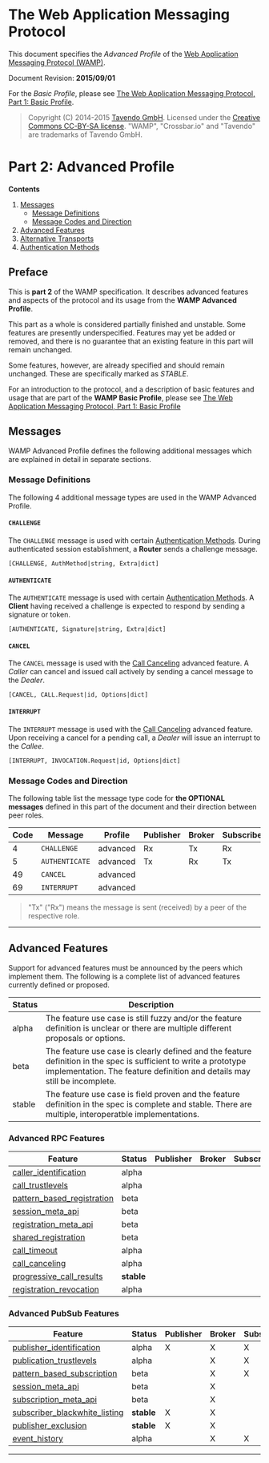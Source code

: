 # The Web Application Messaging Protocol

This document specifies the *Advanced Profile* of the [Web Application Messaging Protocol (WAMP)](http://wamp.ws/).

Document Revision: **2015/09/01**

For the *Basic Profile*, please see [The Web Application Messaging Protocol, Part 1: Basic Profile](basic.md).

> Copyright (C) 2014-2015 [Tavendo GmbH](http://www.tavendo.com). Licensed under the [Creative Commons CC-BY-SA license](http://creativecommons.org/licenses/by-sa/3.0/). "WAMP", "Crossbar.io" and "Tavendo" are trademarks of Tavendo GmbH.


# Part 2: Advanced Profile

**Contents**

1. [Messages](#messages)
    * [Message Definitions](#message-definitions)
    * [Message Codes and Direction](#message-codes-and-direction)
2. [Advanced Features](#advanced-features)
3. [Alternative Transports](advanced/transports.md)
4. [Authentication Methods](advanced/authentication.md)


## Preface

This is **part 2** of the WAMP specification. It describes advanced features and aspects of the protocol and its usage from the **WAMP Advanced Profile**.

This part as a whole is considered partially finished and unstable. Some features are presently underspecified. Features may yet be added or removed, and there is no guarantee that an existing feature in this part will remain unchanged.

Some features, however, are already specified and should remain unchanged. These are specifically marked as *STABLE*.

For an introduction to the protocol, and a description of basic features and usage that are part of the **WAMP Basic Profile**, please see [The Web Application Messaging Protocol, Part 1: Basic Profile](basic.md)


## Messages

WAMP Advanced Profile defines the following additional messages which are explained in detail in separate sections.

### Message Definitions

The following 4 additional message types are used in the WAMP Advanced Profile.

#### `CHALLENGE`

The `CHALLENGE` message is used with certain [Authentication Methods](advanced/authentication.md). During authenticated session establishment, a **Router** sends a challenge message.

    [CHALLENGE, AuthMethod|string, Extra|dict]

#### `AUTHENTICATE`

The `AUTHENTICATE` message is used with certain [Authentication Methods](advanced/authentication.md). A **Client** having received a challenge is expected to respond by sending a signature or token.

    [AUTHENTICATE, Signature|string, Extra|dict]

#### `CANCEL`

The `CANCEL` message is used with the [Call Canceling](advanced/call-canceling.md) advanced feature. A *Caller* can cancel and issued call actively by sending a cancel message to the *Dealer*.

    [CANCEL, CALL.Request|id, Options|dict]

#### `INTERRUPT`

The `INTERRUPT` message is used with the [Call Canceling](advanced/call-canceling.md) advanced feature. Upon receiving a cancel for a pending call, a *Dealer* will issue an interrupt to the *Callee*.

    [INTERRUPT, INVOCATION.Request|id, Options|dict]


### Message Codes and Direction

The following table list the message type code for **the OPTIONAL messages** defined in this part of the document and their direction between peer roles.

| Code | Message        |  Profile |  Publisher  |  Broker  |  Subscriber  |  Caller  |  Dealer  |  Callee  |
|------|----------------|----------|-------------|----------|--------------|----------|----------|----------|
|  4   | `CHALLENGE`    | advanced | Rx          | Tx       | Rx           | Rx       | Tx       | Rx       |
|  5   | `AUTHENTICATE` | advanced | Tx          | Rx       | Tx           | Tx       | Rx       | Tx       |
| 49   | `CANCEL`       | advanced |             |          |              | Tx       | Rx       |          |
| 69   | `INTERRUPT`    | advanced |             |          |              |          | Tx       | Rx       |

> "Tx" ("Rx") means the message is sent (received) by a peer of the respective role.

---


## Advanced Features

Support for advanced features must be announced by the peers which implement them. The following is a complete list of advanced features currently defined or proposed.

Status | Description
---|---
alpha | The feature use case is still fuzzy and/or the feature definition is unclear or there are multiple different proposals or options.
beta | The feature use case is clearly defined and the feature definition in the spec is sufficient to write a prototype implementation. The feature definition and details may still be incomplete.
stable | The feature use case is field proven and the feature definition in the spec is complete and stable. There are multiple, interoperatble implementations.


### Advanced RPC Features

| Feature                                                                    |  Status   |  Publisher  |  Broker  |  Subscriber  |  Caller  |  Dealer  |  Callee  |
|----------------------------------------------------------------------------|-----------|-------------|----------|--------------|----------|----------|----------|
| [caller_identification](advanced/caller-identification.md)                 | alpha     |             |          |              | X        | X        | X        |
| [call_trustlevels](advanced/call-trustlevels.md)                           | alpha     |             |          |              |          | X        | X        |
| [pattern_based_registration](advanced/pattern-based-registration.md)       | beta      |             |          |              |          | X        | X        |
| [session_meta_api](advanced/session-meta-api.md)                           | beta      |             |          |              |          | X        |          |
| [registration_meta_api](advanced/registration-meta-api.md)                 | beta      |             |          |              |          | X        |          |
| [shared_registration](advanced/shared-registration.md)                     | beta      |             |          |              |          | X        | X        |
| [call_timeout](advanced/call-timeout.md)                                   | alpha     |             |          |              | X        | X        | X        |
| [call_canceling](advanced/call-canceling.md)                               | alpha     |             |          |              | X        | X        | X        |
| [progressive_call_results](advanced/progressive-call-results.md)           |**stable** |             |          |              | X        | X        | X        |
| [registration_revocation](advanced/registration-revocation.md)             | alpha     |             |          |              |          | X        | X        |


### Advanced PubSub Features

| Feature                                                                    |  Status   |  Publisher  |  Broker  |  Subscriber  |  Caller  |  Dealer  |  Callee  |
|----------------------------------------------------------------------------|-----------|-------------|----------|--------------|----------|----------|----------|
| [publisher_identification](advanced/publisher-identification.md)           | alpha     | X           | X        | X            |          |          |          |
| [publication_trustlevels](advanced/publication-trustlevels.md)             | alpha     |             | X        | X            |          |          |          |
| [pattern_based_subscription](advanced/pattern-based-subscription.md)       | beta      |             | X        | X            |          |          |          |
| [session_meta_api](advanced/session-meta-api.md)                           | beta      |             | X        |              |          |          |          |
| [subscription_meta_api](advanced/subscription-meta-api.md)                 | beta      |             | X        |              |          |          |          |
| [subscriber_blackwhite_listing](advanced/subscriber-blackwhite-listing.md) |**stable** | X           | X        |              |          |          |          |
| [publisher_exclusion](advanced/publisher-exclusion.md)                     |**stable** | X           | X        |              |          |          |          |
| [event_history](advanced/event-history.md)                                 | alpha     |             | X        | X            |          |          |          |

---
